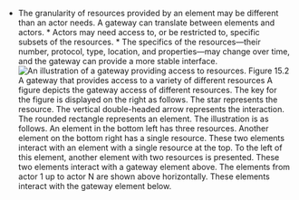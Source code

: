 *  The granularity of resources provided by an element may be different than an actor needs. A gateway can translate between elements and actors. *  Actors may need access to, or be restricted to, specific subsets of the resources. *  The specifics of the resources—their number, protocol, type, location, and properties—may change over time, and the gateway can provide a more stable interface. ![An illustration of a gateway providing access to resources.](graphics/15fig02.jpg) Figure 15.2 A gateway that provides access to a variety of different resources A figure depicts the gateway access of different resources. The key for the figure is displayed on the right as follows. The star represents the resource. The vertical double-headed arrow represents the interaction. The rounded rectangle represents an element. The illustration is as follows. An element in the bottom left has three resources. Another element on the bottom right has a single resource. These two elements interact with an element with a single resource at the top. To the left of this element, another element with two resources is presented. These two elements interact with a gateway element above. The elements from actor 1 up to actor N are shown above horizontally. These elements interact with the gateway element below.